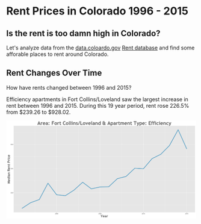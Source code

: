 Rent Prices in Colorado 1996 - 2015
================

Is the rent is too damn high in Colorado?
-----------------------------------------

Let's analyze data from the [data.coloardo.gov](https://data.colorado.gov/) [Rent database](https://data.colorado.gov/Housing/Rents-by-Type-of-Apartment-in-Colorado/cmr9-ue2w) and find some afforable places to rent around Colorado.

Rent Changes Over Time
----------------------

How have rents changed between 1996 and 2015?

Efficiency apartments in Fort Collins/Loveland saw the largest increase in rent between 1996 and 2015. During this 19 year period, rent rose 226.5% from $239.26 to $928.02.

![](images/rentIncrease/fortcollinsloveland.png)
